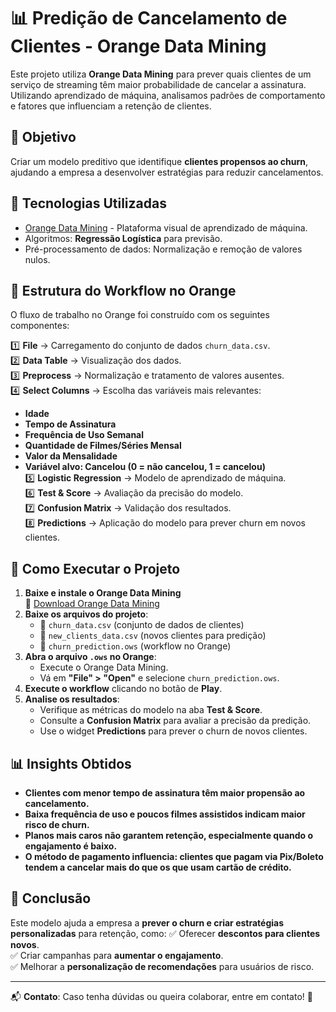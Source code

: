 # 📊 Predição de Cancelamento de Clientes - Orange Data Mining

Este projeto utiliza **Orange Data Mining** para prever quais clientes de um serviço de streaming têm maior probabilidade de cancelar a assinatura. Utilizando aprendizado de máquina, analisamos padrões de comportamento e fatores que influenciam a retenção de clientes.

## 📌 Objetivo
Criar um modelo preditivo que identifique **clientes propensos ao churn**, ajudando a empresa a desenvolver estratégias para reduzir cancelamentos.

## 🚀 Tecnologias Utilizadas
- [Orange Data Mining](https://orangedatamining.com/) - Plataforma visual de aprendizado de máquina.
- Algoritmos: **Regressão Logística** para previsão.
- Pré-processamento de dados: Normalização e remoção de valores nulos.

## 📂 Estrutura do Workflow no Orange
O fluxo de trabalho no Orange foi construído com os seguintes componentes:

1️⃣ **File** → Carregamento do conjunto de dados `churn_data.csv`.  
2️⃣ **Data Table** → Visualização dos dados.  
3️⃣ **Preprocess** → Normalização e tratamento de valores ausentes.  
4️⃣ **Select Columns** → Escolha das variáveis mais relevantes:  
   - **Idade**  
   - **Tempo de Assinatura**  
   - **Frequência de Uso Semanal**  
   - **Quantidade de Filmes/Séries Mensal**  
   - **Valor da Mensalidade**  
   - **Variável alvo: Cancelou (0 = não cancelou, 1 = cancelou)**  
5️⃣ **Logistic Regression** → Modelo de aprendizado de máquina.  
6️⃣ **Test & Score** → Avaliação da precisão do modelo.  
7️⃣ **Confusion Matrix** → Validação dos resultados.  
8️⃣ **Predictions** → Aplicação do modelo para prever churn em novos clientes.  

## 🔧 Como Executar o Projeto
1. **Baixe e instale o Orange Data Mining**  
   🔗 [Download Orange Data Mining](https://orangedatamining.com/download)  
2. **Baixe os arquivos do projeto**:
   - 📄 `churn_data.csv` (conjunto de dados de clientes)
   - 📄 `new_clients_data.csv` (novos clientes para predição)
   - 📂 `churn_prediction.ows` (workflow no Orange)
3. **Abra o arquivo `.ows` no Orange**:
   - Execute o Orange Data Mining.
   - Vá em **"File" > "Open"** e selecione `churn_prediction.ows`.
4. **Execute o workflow** clicando no botão de **Play**.
5. **Analise os resultados**:
   - Verifique as métricas do modelo na aba **Test & Score**.
   - Consulte a **Confusion Matrix** para avaliar a precisão da predição.
   - Use o widget **Predictions** para prever o churn de novos clientes.

## 📊 Insights Obtidos
- **Clientes com menor tempo de assinatura têm maior propensão ao cancelamento.**
- **Baixa frequência de uso e poucos filmes assistidos indicam maior risco de churn.**
- **Planos mais caros não garantem retenção, especialmente quando o engajamento é baixo.**
- **O método de pagamento influencia: clientes que pagam via Pix/Boleto tendem a cancelar mais do que os que usam cartão de crédito.**

## 📌 Conclusão
Este modelo ajuda a empresa a **prever o churn e criar estratégias personalizadas** para retenção, como:
✅ Oferecer **descontos para clientes novos**.  
✅ Criar campanhas para **aumentar o engajamento**.  
✅ Melhorar a **personalização de recomendações** para usuários de risco.  

---

📬 **Contato**: Caso tenha dúvidas ou queira colaborar, entre em contato! 🚀  
